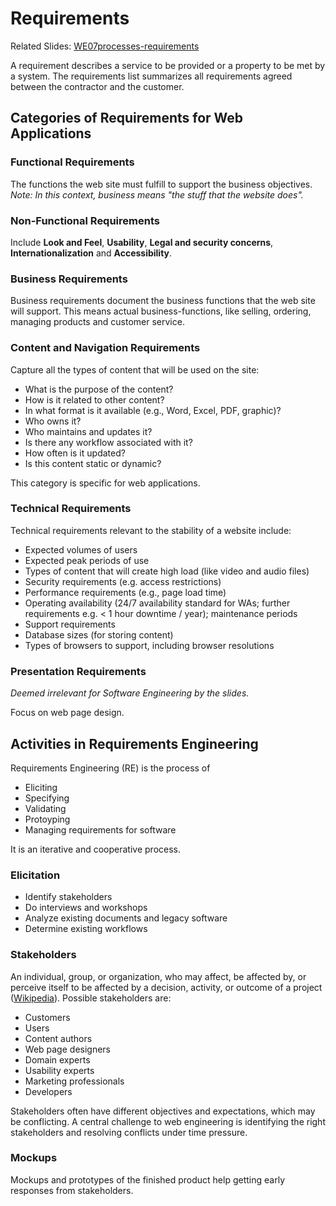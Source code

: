 # Requirements
Related Slides: [WE07processes-requirements](https://svn.uni-koblenz.de/ist/webeng-wise1516/trunk/Slides/WE07processes-requirements.pdf)

A requirement describes a service to be provided or a property to be met by a system. The requirements list summarizes all requirements agreed between the contractor and the customer.

## Categories of Requirements for Web Applications

### Functional Requirements
The functions the web site must fulfill to support the business objectives. *Note: In this context, business means "the stuff that the website does".*

### Non-Functional Requirements
Include **Look and Feel**, **Usability**, **Legal and security concerns**, **Internationalization** and **Accessibility**.

### Business Requirements
Business requirements document the business functions that the web site will support. This means actual business-functions, like selling, ordering, managing products and customer service.

### Content and Navigation Requirements
Capture all the types of content that will be used on the site:
* What is the purpose of the content?
* How is it related to other content?
* In what format is it available (e.g., Word, Excel, PDF, graphic)?
* Who owns it?
* Who maintains and updates it?
* Is there any workflow associated with it?
* How often is it updated?
* Is this content static or dynamic?

This category is specific for web applications.

### Technical Requirements
Technical requirements relevant to the stability of a website include:
* Expected volumes of users
* Expected peak periods of use
* Types of content that will create high load (like video and audio files)
* Security requirements (e.g. access restrictions)
* Performance requirements (e.g., page load time)
* Operating availability (24/7 availability standard for WAs; further requirements e.g. < 1 hour downtime / year); maintenance periods
* Support requirements
* Database sizes (for storing content)
* Types of browsers to support, including browser resolutions

### Presentation Requirements
*Deemed irrelevant for Software Engineering by the slides.*

Focus on web page design.


## Activities in Requirements Engineering
Requirements Engineering (RE) is the process of
* Eliciting
* Specifying
* Validating
* Protoyping
* Managing requirements for software

It is an iterative and cooperative process.

### Elicitation
* Identify stakeholders
* Do interviews and workshops
* Analyze existing documents and legacy software
* Determine existing workflows

### Stakeholders
An individual, group, or organization, who may affect, be affected by, or perceive itself to be affected by a decision, activity, or outcome of a project ([Wikipedia](https://en.wikipedia.org/wiki/Project_stakeholder)). Possible stakeholders are:
* Customers
* Users
* Content authors
* Web page designers
* Domain experts
* Usability experts
* Marketing professionals
* Developers

Stakeholders often have different objectives and expectations, which may be conflicting. A central challenge to web engineering is identifying the right stakeholders and resolving conflicts under time pressure.

### Mockups
Mockups and prototypes of the finished product help getting early responses from stakeholders.

